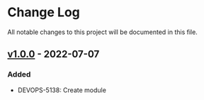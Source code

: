 # Change Log

All notable changes to this project will be documented in this file.


## [v1.0.0]() - 2022-07-07

### Added
- DEVOPS-5138: Create module
